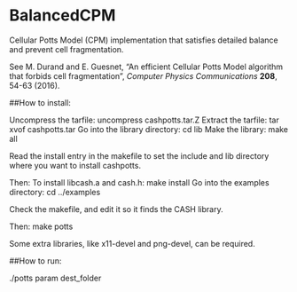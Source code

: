 # BalancedCPM
Cellular Potts Model (CPM) implementation that satisfies detailed balance and prevent cell fragmentation.

See M. Durand and E. Guesnet, “An efficient Cellular Potts Model algorithm that forbids cell fragmentation”, *Computer Physics Communications* **208**, 54-63 (2016).

##How to install:


Uncompress the tarfile:             uncompress cashpotts.tar.Z
Extract the tarfile:                tar xvof cashpotts.tar
Go into the library directory:      cd lib
Make the library:                   make all

Read the install entry in the makefile to set the
include and lib directory where you want to install cashpotts.

Then:
To install libcash.a and cash.h:    make install
Go into the examples directory:     cd ../examples

Check the makefile, and edit it so it finds the CASH library.

Then:
make potts

Some extra libraries, like x11-devel and png-devel, can be required.

##How to run:

./potts param dest_folder
